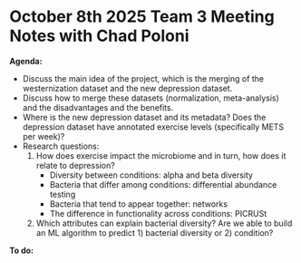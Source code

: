 # October 8th 2025 Team 3 Meeting Notes with Chad Poloni

**Agenda:**
- Discuss the main idea of the project, which is the merging of the westernization dataset and the new depression dataset.
- Discuss how to merge these datasets (normalization, meta-analysis) and the disadvantages and the benefits.
- Where is the new depression dataset and its metadata? Does the depression dataset have annotated exercise levels (specifically METS per week)?
- Research questions:
  1. How does exercise impact the microbiome and in turn, how does it relate to depression?
     - Diversity between conditions: alpha and beta diversity
     - Bacteria that differ among conditions: differential abundance testing
     - Bacteria that tend to appear together: networks
     - The difference in functionality across conditions: PICRUSt
  2. Which attributes can explain bacterial diversity? Are we able to build an ML algorithm to predict 1) bacterial diversity or 2) condition?
  
**To do:**
